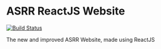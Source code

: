 # ASRR ReactJS Website

[![Build Status](https://travis-ci.com/ASRRtechnologies/ASRR-React.svg?branch=master)](https://travis-ci.com/ASRRtechnologies/ASRR-React)



The new and improved ASRR Website, made using ReactJS
